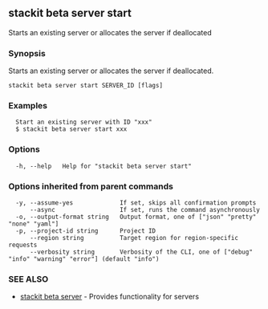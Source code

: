 ## stackit beta server start

Starts an existing server or allocates the server if deallocated

### Synopsis

Starts an existing server or allocates the server if deallocated.

```
stackit beta server start SERVER_ID [flags]
```

### Examples

```
  Start an existing server with ID "xxx"
  $ stackit beta server start xxx
```

### Options

```
  -h, --help   Help for "stackit beta server start"
```

### Options inherited from parent commands

```
  -y, --assume-yes             If set, skips all confirmation prompts
      --async                  If set, runs the command asynchronously
  -o, --output-format string   Output format, one of ["json" "pretty" "none" "yaml"]
  -p, --project-id string      Project ID
      --region string          Target region for region-specific requests
      --verbosity string       Verbosity of the CLI, one of ["debug" "info" "warning" "error"] (default "info")
```

### SEE ALSO

* [stackit beta server](./stackit_beta_server.md)	 - Provides functionality for servers

